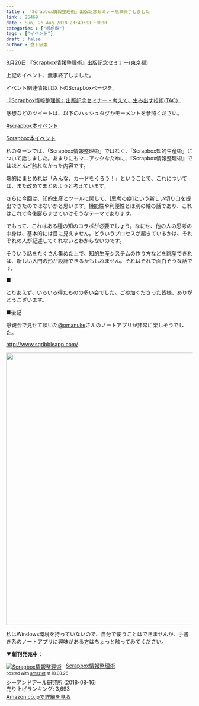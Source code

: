 ```yaml
---
title : 『Scrapbox情報整理術』出版記念セミナー無事終了しました
link : 25469
date : Sun, 26 Aug 2018 23:49:08 +0000
categories : ["感想群"]
tags : ["イベント"]
draft : false
author : 倉下忠憲
---
```


<a href="https://kokucheese.com/event/index/531714/">8月26日 『Scrapbox情報整理術』出版記念セミナー(東京都)</a>

上記のイベント、無事終了しました。

イベント関連情報は以下のScrapboxページを。

<a href="https://scrapbox.io/thinkandcreateteck/%E3%80%8EScrapbox%E6%83%85%E5%A0%B1%E6%95%B4%E7%90%86%E8%A1%93%E3%80%8F%E5%87%BA%E7%89%88%E8%A8%98%E5%BF%B5%E3%82%BB%E3%83%9F%E3%83%8A%E3%83%BC">『Scrapbox情報整理術』出版記念セミナー - 考えて、生み出す技術(TAC）</a>

感想などのツイートは、以下のハッシュタグかモーメントを参照ください。

<a href="https://twitter.com/hashtag/scrapbox%E6%9C%AC%E3%82%A4%E3%83%99%E3%83%B3%E3%83%88?f=tweets&vertical=default&src=hash">#scrapbox本イベント </a>

<a href="https://twitter.com/i/moments/1033705226316861441">Scrapbox本イベント </a>

私のターンでは、「Scrapbox情報整理術」ではなく、「Scrapbox知的生産術」について話しました。あまりにもマニアックなために、『Scrapbox情報整理術』ではほとんど触れなかった内容です。

<script async class="speakerdeck-embed" data-id="86703305e20643a0af5800ca3e05f9f3" data-ratio="1.33333333333333" src="//speakerdeck.com/assets/embed.js"></script>

端的にまとめれば「みんな、カードをくろう！」ということで、これについては、また改めてまとめようと考えています。

さらに今回は、知的生産とツールに関して、[思考の癖]という新しい切り口を提出できたのではないかと思います。機能性や利便性とは別の軸の話であり、これはこれで今後膨らませていけそうなテーマであります。

でもって、これはある種の知のコラボが必要でしょう。なにせ、他の人の思考の中身は、基本的には目に見えません。どういうプロセスが起きているかは、それぞれの人が記述してくれないとわからないのです。

そういう話をたくさん集めた上で、知的生産システムの作り方などを眺望できれば、新しい入門の形が設計できるかもしれません。それはそれで面白そうな話です。

■

とりあえず、いろいろ得たものの多い会でした。ご参加くださった皆様、ありがとうございます。


■後記

懇親会で見せて頂いた<a href="https://twitter.com/omanuke">@omanuke</a>さんのノートアプリが非常に楽しそうでした。

<a href="http://www.sqribbleapp.com/">http://www.sqribbleapp.com/</a>

<a href="https://rashita.net/blog/?attachment_id=25474" rel="attachment wp-att-25474"><img src="https://rashita.net/blog/wp-content/uploads/2018/08/screenshot-29.png" alt="" width="1339" height="733" class="alignnone size-full wp-image-25474" /></a>

私はWindows環境を持っていないので、自分で使うことはできませんが、手書き系のノートアプリに興味がある方はちょっと触ってみてください。

<strong>▼新刊発売中：</strong>

<div class="amazlet-box" style="margin-bottom:0px;"><div class="amazlet-image" style="float:left;margin:0px 12px 1px 0px;"><a href="http://www.amazon.co.jp/exec/obidos/ASIN/B07GJFBWWZ/rashita1000-22/ref=nosim/" name="amazletlink" target="_blank"><img src="https://images-fe.ssl-images-amazon.com/images/I/51yMZ%2BQU40L._SL160_.jpg" alt="Scrapbox情報整理術" style="border: none;" /></a></div><div class="amazlet-info" style="line-height:120%; margin-bottom: 10px"><div class="amazlet-name" style="margin-bottom:10px;line-height:120%"><a href="http://www.amazon.co.jp/exec/obidos/ASIN/B07GJFBWWZ/rashita1000-22/ref=nosim/" name="amazletlink" target="_blank">Scrapbox情報整理術</a><div class="amazlet-powered-date" style="font-size:80%;margin-top:5px;line-height:120%">posted with <a href="http://www.amazlet.com/" title="amazlet" target="_blank">amazlet</a> at 18.08.26</div></div><div class="amazlet-detail">シーアンドアール研究所 (2018-08-16)<br />売り上げランキング: 3,693<br /></div><div class="amazlet-sub-info" style="float: left;"><div class="amazlet-link" style="margin-top: 5px"><a href="http://www.amazon.co.jp/exec/obidos/ASIN/B07GJFBWWZ/rashita1000-22/ref=nosim/" name="amazletlink" target="_blank">Amazon.co.jpで詳細を見る</a></div></div></div><div class="amazlet-footer" style="clear: left"></div></div>

